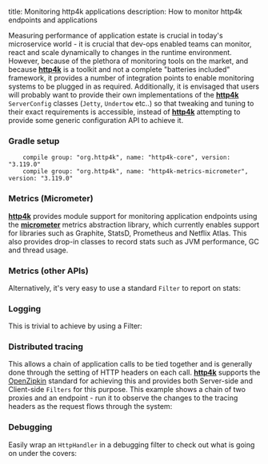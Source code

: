 title: Monitoring http4k applications
description: How to monitor http4k endpoints and applications

Measuring performance of application estate is crucial in today's microservice world - it is crucial that dev-ops enabled teams can monitor, react and scale dynamically to changes in the runtime environment. However, because of the plethora of monitoring tools on the market, and because [**http4k**](https://github.com/http4k/http4k) is a toolkit and not a complete "batteries included" framework, it provides a number of integration points to enable monitoring systems to be plugged in as required. Additionally, it is envisaged that users will probably want to provide their own implementations of the [**http4k**](https://github.com/http4k/http4k) `ServerConfig` classes (`Jetty`, `Undertow` etc..) so that tweaking and tuning to their exact requirements is accessible, instead of [**http4k**](https://github.com/http4k/http4k) attempting to provide some generic configuration API to achieve it.

### Gradle setup
```
    compile group: "org.http4k", name: "http4k-core", version: "3.119.0"
    compile group: "org.http4k", name: "http4k-metrics-micrometer", version: "3.119.0"
```
 
### Metrics (Micrometer) [<img class="octocat"/>](https://github.com/http4k/http4k/blob/master/src/docs/cookbook/monitoring/example_micrometer.kt)

[**http4k**](https://github.com/http4k/http4k) provides module support for monitoring application endpoints using the [**micrometer**](http://micrometer.io/) metrics abstraction library, which currently enables support for libraries such as Graphite, StatsD, Prometheus and Netflix Atlas. This also provides drop-in classes to record stats such as JVM performance, GC and thread usage.

<script src="https://gist-it.appspot.com/https://github.com/http4k/http4k/blob/master/src/docs/cookbook/monitoring/example_micrometer.kt"></script>

### Metrics (other APIs) [<img class="octocat"/>](https://github.com/http4k/http4k/blob/master/src/docs/cookbook/monitoring/example_metrics.kt)

Alternatively, it's very easy to use a standard `Filter` to report on stats:

<script src="https://gist-it.appspot.com/https://github.com/http4k/http4k/blob/master/src/docs/cookbook/monitoring/example_metrics.kt"></script>

### Logging [<img class="octocat"/>](https://github.com/http4k/http4k/blob/master/src/docs/cookbook/monitoring/example_logging.kt)
This is trivial to achieve by using a Filter:
 
<script src="https://gist-it.appspot.com/https://github.com/http4k/http4k/blob/master/src/docs/cookbook/monitoring/example_logging.kt"></script>

### Distributed tracing [<img class="octocat"/>](https://github.com/http4k/http4k/blob/master/src/docs/cookbook/monitoring/example_tracing.kt)
This allows a chain of application calls to be tied together and is generally done through the setting of HTTP headers on each call. [**http4k**](https://github.com/http4k/http4k) supports the [OpenZipkin](https://zipkin.io/) standard for achieving this and provides both Server-side and Client-side `Filters` for this purpose. This example shows a chain of two proxies and an endpoint - run it to observe the changes to the tracing headers as the request flows through the system:

<script src="https://gist-it.appspot.com/https://github.com/http4k/http4k/blob/master/src/docs/cookbook/monitoring/example_tracing.kt"></script>

### Debugging [<img class="octocat"/>](https://github.com/http4k/http4k/blob/master/src/docs/cookbook/monitoring/example_debugging.kt)
Easily wrap an `HttpHandler` in a debugging filter to check out what is going on under the covers:
 
<script src="https://gist-it.appspot.com/https://github.com/http4k/http4k/blob/master/src/docs/cookbook/monitoring/example_debugging.kt"></script>
